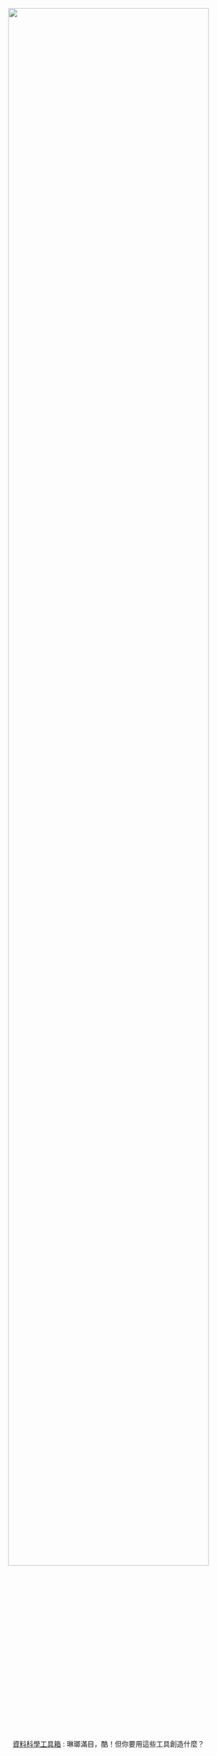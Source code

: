 <center>
    <img src="images/digests/automl_1.png" style="width:90%"/>
</center>
<center>
    <a href="https://unsplash.com/photos/t5YUoHW6zRo?utm_source=unsplash&utm_medium=referral&utm_content=creditCopyText" target="_blank">資料科學工具箱</a>
    <font color='purple'>: </font>琳瑯滿目，酷！但你要用這些工具創造什麼？
    <br>
</center>

